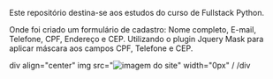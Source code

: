 Este repositório destina-se aos estudos do curso de Fullstack Python.

Onde foi criado um formulário de cadastro: Nome completo, E-mail, Telefone, CPF, Endereço e CEP.
Utilizando  o plugin Jquery Mask para aplicar máscara aos campos CPF, Telefone e CEP.


div align="center"
img src="![imagem do site](https://github.com/EmersonPenelli/FullStack-EBAC/assets/132641090/4e9c4173-1724-459e-a716-9a416f8c43c2)" width="0px" /
/div
